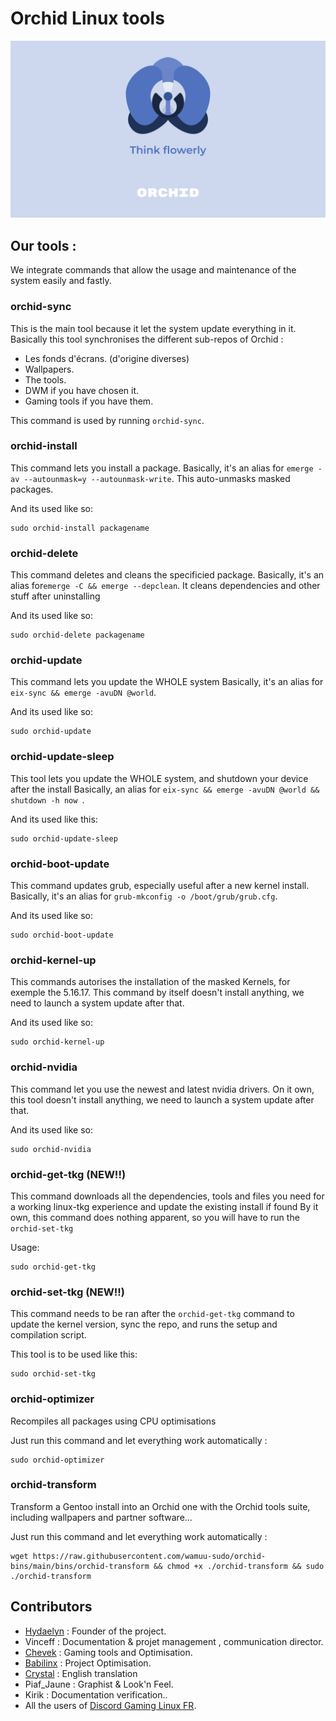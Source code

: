 # Orchid Linux tools


![Orchid Logo](img/Orchid-Think.png)

## Our tools :

We integrate commands that allow the usage and maintenance of the system easily and fastly.

### orchid-sync

This is the main tool because it let the system update everything in it.
Basically this tool synchronises the different sub-repos of Orchid :

- Les fonds d'écrans. (d'origine diverses)
- Wallpapers.
- The tools.
- DWM if you have chosen it.
- Gaming tools if you have them.

This command is used by running  `orchid-sync`.

### orchid-install

This command lets you install a package.
Basically, it's an alias for `emerge -av --autounmask=y --autounmask-write`.
This auto-unmasks masked packages.

And its used like so:
 ```
sudo orchid-install packagename
 ```

### orchid-delete

This command deletes and cleans the specificied package.
Basically, it's an alias for`emerge -C && emerge --depclean`.
It cleans dependencies and other stuff after uninstalling

And its used like so:
 ```
sudo orchid-delete packagename
 ```

### orchid-update

This command lets you update the WHOLE system
Basically, it's an alias for `eix-sync && emerge -avuDN @world`.

And its used like so:
 ```
sudo orchid-update
 ```
### orchid-update-sleep

This tool lets you update the WHOLE system, and shutdown your device after the install
Basically, an alias for `eix-sync && emerge -avuDN @world && shutdown -h now `.

And its used like this:
```
sudo orchid-update-sleep
```

### orchid-boot-update

This command updates grub, especially useful after a new kernel install.
Basically, it's an alias for `grub-mkconfig -o /boot/grub/grub.cfg`.

And its used like so:
 ```
sudo orchid-boot-update
 ```


### orchid-kernel-up

This commands autorises the installation of the masked Kernels, for exemple the 5.16.17.
This command by itself doesn't install anything, we need to launch a system update after that.

And its used like so:
 ```
sudo orchid-kernel-up
 ```

### orchid-nvidia

This command let you use the newest and latest nvidia drivers.
On it own, this tool doesn't install anything, we need to launch a system update after that.

And its used like so:
 ```
sudo orchid-nvidia
 ```
### orchid-get-tkg (NEW!!)

This command downloads all the dependencies, tools and files you need for a working linux-tkg experience and update the existing install if found 
By it own, this command does nothing apparent, so you will have to run the `orchid-set-tkg`

Usage:
```
sudo orchid-get-tkg
```

### orchid-set-tkg (NEW!!)
This command needs to be ran after the `orchid-get-tkg` command to update the kernel version, sync the repo, and runs the setup and compilation script.

This tool is to be used like this:
```
sudo orchid-set-tkg
```
### orchid-optimizer

Recompiles all packages using CPU optimisations

Just run this command and let everything work automatically :

 ```
 sudo orchid-optimizer
 ```

### orchid-transform

Transform a Gentoo install into an Orchid one with the Orchid tools suite, including wallpapers and partner software...

Just run this command and let everything work automatically :

```
wget https://raw.githubusercontent.com/wamuu-sudo/orchid-bins/main/bins/orchid-transform && chmod +x ./orchid-transform && sudo ./orchid-transform
```

## Contributors

- [Hydaelyn](https://github.com/wamuu-sudo) : Founder of the project.
- Vinceff : Documentation & projet management , communication director.
- [Chevek](https://github.com/chevek) : Gaming tools and Optimisation.
- [Babilinx](https://github.com/babilinx) : Project Optimisation.
- [Crystal](https://crystal-trd.github.io) : English translation
- Piaf_Jaune : Graphist & Look'n Feel.
- Kirik : Documentation verification..
- All the users of  [Discord Gaming Linux FR](https://discord.gg/KAzznM4Fnb).
